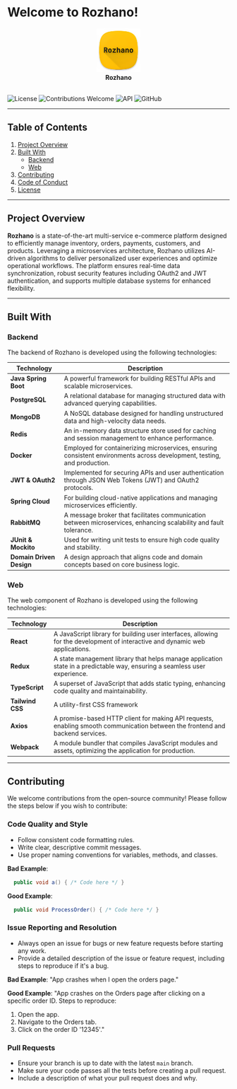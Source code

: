 # Welcome to Rozhano!

<div align="center">
  <img height="100" width="100" src="assets/rozhano-logo.png" alt="Rozhano Logo">
  <br>
  <strong>Rozhano</strong>
</div>
<br>

![License](https://img.shields.io/badge/License-MIT-brightgreen)
![Contributions Welcome](https://img.shields.io/badge/contributions-welcome-brightgreen.svg?style=flat)
![API](https://img.shields.io/badge/API-24%2B-brightgreen.svg?style=flat)
![GitHub](https://img.shields.io/badge/GitHub-AmirGolmoradi-%60Z%60?logo=github&color=blue)

---

## Table of Contents

1. [Project Overview](#project-overview)
2. [Built With](#built-with)
    - [Backend](#backend)
    - [Web](#web)
3. [Contributing](#contributing)
4. [Code of Conduct](#code-of-conduct)
5. [License](#license)

---

## Project Overview

**Rozhano** is a state-of-the-art multi-service e-commerce platform designed to efficiently manage inventory, orders,
payments, customers, and products. Leveraging a microservices architecture, Rozhano utilizes AI-driven algorithms to
deliver personalized user experiences and optimize operational workflows. The platform ensures real-time data
synchronization, robust security features including OAuth2 and JWT authentication, and supports multiple database
systems for enhanced flexibility.

---

## Built With

### Backend

The backend of Rozhano is developed using the following technologies:

| Technology               | Description                                                                                                              |
|--------------------------|--------------------------------------------------------------------------------------------------------------------------|
| **Java Spring Boot**     | A powerful framework for building RESTful APIs and scalable microservices.                                               |
| **PostgreSQL**           | A relational database for managing structured data with advanced querying capabilities.                                  |
| **MongoDB**              | A NoSQL database designed for handling unstructured data and high-velocity data needs.                                   |
| **Redis**                | An in-memory data structure store used for caching and session management to enhance performance.                        |
| **Docker**               | Employed for containerizing microservices, ensuring consistent environments across development, testing, and production. |
| **JWT & OAuth2**         | Implemented for securing APIs and user authentication through JSON Web Tokens (JWT) and OAuth2 protocols.                |
| **Spring Cloud**         | For building cloud-native applications and managing microservices efficiently.                                           |
| **RabbitMQ**             | A message broker that facilitates communication between microservices, enhancing scalability and fault tolerance.        |
| **JUnit & Mockito**      | Used for writing unit tests to ensure high code quality and stability.                                                   |
| **Domain Driven Design** | A design approach that aligns code and domain concepts based on core business logic.                                     |

### Web

The web component of Rozhano is developed using the following technologies:

| Technology       | Description                                                                                                                   |
|------------------|-------------------------------------------------------------------------------------------------------------------------------|
| **React**        | A JavaScript library for building user interfaces, allowing for the development of interactive and dynamic web applications.  |
| **Redux**        | A state management library that helps manage application state in a predictable way, ensuring a seamless user experience.     |
| **TypeScript**   | A superset of JavaScript that adds static typing, enhancing code quality and maintainability.                                 |
| **Tailwind CSS** | A utility-first CSS framework                                                                                                 |
| **Axios**        | A promise-based HTTP client for making API requests, enabling smooth communication between the frontend and backend services. |
| **Webpack**      | A module bundler that compiles JavaScript modules and assets, optimizing the application for production.                      |

---

## Contributing

We welcome contributions from the open-source community! Please follow the steps below if you wish to contribute:

### Code Quality and Style

- Follow consistent code formatting rules.
- Write clear, descriptive commit messages.
- Use proper naming conventions for variables, methods, and classes.

**Bad Example**:
```java
  public void a() { /* Code here */ }
```

**Good Example**:
```java
  public void ProcessOrder() { /* Code here */ }
```

### Issue Reporting and Resolution

- Always open an issue for bugs or new feature requests before starting any work.
- Provide a detailed description of the issue or feature request, including steps to reproduce if it's a bug.

**Bad Example**:
"App crashes when I open the orders page."

**Good Example**:
"App crashes on the Orders page after clicking on a specific order ID. Steps to reproduce:
1. Open the app.
2. Navigate to the Orders tab.
3. Click on the order ID '12345'."

### Pull Requests

- Ensure your branch is up to date with the latest `main` branch.
- Make sure your code passes all the tests before creating a pull request.
- Include a description of what your pull request does and why.
